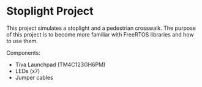 # Stoplight Project
This project simulates a stoplight and a pedestrian crosswalk. The purpose of this project is to become more familiar with FreeRTOS libraries and how to use them.

Components:
- Tiva Launchpad (TM4C123GH6PM)
- LEDs (x7)
- Jumper cables

